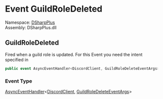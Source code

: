 # Event GuildRoleDeleted

Namespace: [DSharpPlus](DSharpPlus.md)  
Assembly: DSharpPlus.dll

## <a id="DSharpPlus_DiscordShardedClient_GuildRoleDeleted"></a>GuildRoleDeleted

Fired when a guild role is updated.
For this Event you need the <xref href="DSharpPlus.DiscordIntents.Guilds" data-throw-if-not-resolved="false"></xref> intent specified in <xref href="DSharpPlus.DiscordConfiguration.Intents" data-throw-if-not-resolved="false"></xref>

```csharp
public event AsyncEventHandler<DiscordClient, GuildRoleDeleteEventArgs> GuildRoleDeleted
```

### Event Type

[AsyncEventHandler](DSharpPlus.AsyncEvents.AsyncEventHandler\-2.md)<[DiscordClient](DSharpPlus.DiscordClient.md), [GuildRoleDeleteEventArgs](DSharpPlus.EventArgs.GuildRoleDeleteEventArgs.md)\>

